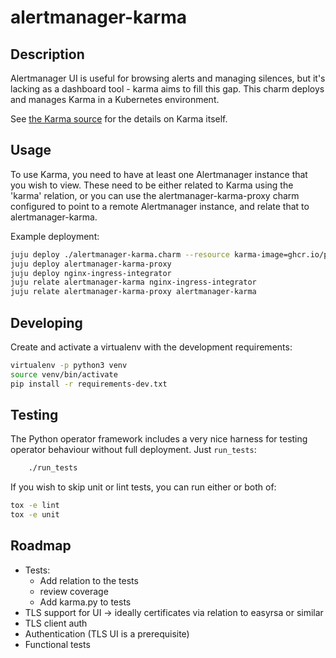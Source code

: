 # alertmanager-karma

## Description

Alertmanager UI is useful for browsing alerts and managing silences, but it's
lacking as a dashboard tool - karma aims to fill this gap.  This charm deploys
and manages Karma in a Kubernetes environment.

See [the Karma source](https://github.com/prymitive/karma) for the details on Karma itself.

## Usage

To use Karma, you need to have at least one Alertmanager instance that you wish
to view.  These need to be either related to Karma using the 'karma' relation,
or you can use the alertmanager-karma-proxy charm configured to point to a
remote Alertmanager instance, and relate that to alertmanager-karma.

Example deployment:

```bash
juju deploy ./alertmanager-karma.charm --resource karma-image=ghcr.io/prymitive/karma:v0.86
juju deploy alertmanager-karma-proxy
juju deploy nginx-ingress-integrator
juju relate alertmanager-karma nginx-ingress-integrator
juju relate alertmanager-karma-proxy alertmanager-karma
```

## Developing

Create and activate a virtualenv with the development requirements:

```bash
virtualenv -p python3 venv
source venv/bin/activate
pip install -r requirements-dev.txt
```

## Testing

The Python operator framework includes a very nice harness for testing
operator behaviour without full deployment. Just `run_tests`:

```bash
    ./run_tests
```

If you wish to skip unit or lint tests, you can run either or both of:

```bash
tox -e lint
tox -e unit
```

## Roadmap

* Tests:
  * Add relation to the tests
  * review coverage
  * Add karma.py to tests
* TLS support for UI -> ideally certificates via relation to easyrsa or similar
* TLS client auth
* Authentication (TLS UI is a prerequisite)
* Functional tests
